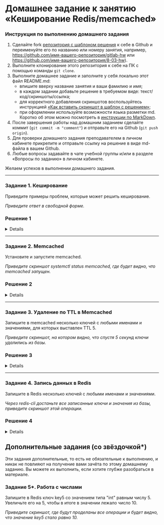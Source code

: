 # Домашнее задание к занятию «Кеширование Redis/memcached»

### Инструкция по выполнению домашнего задания

1. Сделайте fork [репозитория c шаблоном решения](https://github.com/netology-code/sys-pattern-homework) к себе в Github и переименуйте его по названию или номеру занятия, например, https://github.com/имя-вашего-репозитория/gitlab-hw или https://github.com/имя-вашего-репозитория/8-03-hw).
2. Выполните клонирование этого репозитория к себе на ПК с помощью команды `git clone`.
3. Выполните домашнее задание и заполните у себя локально этот файл README.md:
   - впишите вверху название занятия и ваши фамилию и имя;
   - в каждом задании добавьте решение в требуемом виде: текст/код/скриншоты/ссылка;
   - для корректного добавления скриншотов воспользуйтесь инструкцией [«Как вставить скриншот в шаблон с решением»](https://github.com/netology-code/sys-pattern-homework/blob/main/screen-instruction.md);
   - при оформлении используйте возможности языка разметки md. Коротко об этом можно посмотреть в [инструкции по MarkDown](https://github.com/netology-code/sys-pattern-homework/blob/main/md-instruction.md).
4. После завершения работы над домашним заданием сделайте коммит (`git commit -m "comment"`) и отправьте его на Github (`git push origin`).
5. Для проверки домашнего задания преподавателем в личном кабинете прикрепите и отправьте ссылку на решение в виде md-файла в вашем Github.
6. Любые вопросы задавайте в чате учебной группы и/или в разделе «Вопросы по заданию» в личном кабинете.

Желаем успехов в выполнении домашнего задания.

---

### Задание 1. Кеширование 

Приведите примеры проблем, которые может решить кеширование. 

*Приведите ответ в свободной форме.*

### Решение 1

<details>

Кеширование играет важную роль в оптимизации производительности и улучшении отклика системы:

- Кширование позволяет сохранить результаты повторяющихся запросов в памяти. Повторные запросы могут быть удовлетворены из кеша, ускоряя отклик системы.
- Операции вычислений, которые требуют значительных вычислительных ресурсов, либо часто повторяются возможно добавить в кеш. Повторные запросы будут выполнены намного быстрее.
- Наиболее часто повторяющиеся дорогостоящие операции ввода-вывода возможно закешировать, что уменьшит время ожидания и улучшит производительность.
- Улучшение отзывчивости интерфейса пользователя за счёт кеширования клиентских данных и запросов к серверу позволяет уменьшить задержки при загрузке данных.
- Оптимизация работы сетевых запросов: При работе с внешними API или удаленными серверами, кеширование ответов от этих серверов может существенно снизить задержки и улучшить отклик системы.
- Уменьшение нагрузки на веб-серверы: Кеширование статических ресурсов, таких как CSS, JavaScript и изображения, позволяет уменьшить количество запросов к веб-серверу, снижая тем самым его нагрузку и улучшая быстродействие веб-приложений.

</details>

---

### Задание 2. Memcached

Установите и запустите memcached.

*Приведите скриншот systemctl status memcached, где будет видно, что memcached запущен.*

### Решение 2

<details>

![2-1](https://github.com/RaffaelX/sys-gitlab-hw/blob/main/Redis_memcached%20caching/img/2-1.PNG)

</details>

---

### Задание 3. Удаление по TTL в Memcached

Запишите в memcached несколько ключей с любыми именами и значениями, для которых выставлен TTL 5. 

*Приведите скриншот, на котором видно, что спустя 5 секунд ключи удалились из базы.*

### Решение 3

<details>

![3-1](https://github.com/RaffaelX/sys-gitlab-hw/blob/main/Redis_memcached%20caching/img/3-1.PNG)

</details>

---

### Задание 4. Запись данных в Redis

Запишите в Redis несколько ключей с любыми именами и значениями. 

*Через redis-cli достаньте все записанные ключи и значения из базы, приведите скриншот этой операции.*

### Решение 4

<details>

![4-1](https://github.com/RaffaelX/sys-gitlab-hw/blob/main/Redis_memcached%20caching/img/4-1.PNG)

</details>

## Дополнительные задания (со звёздочкой*)
Эти задания дополнительные, то есть не обязательные к выполнению, и никак не повлияют на получение вами зачёта по этому домашнему заданию. Вы можете их выполнить, если хотите глубже разобраться в материале.

### Задание 5*. Работа с числами 

Запишите в Redis ключ key5 со значением типа "int" равным числу 5. Увеличьте его на 5, чтобы в итоге в значении лежало число 10.  

*Приведите скриншот, где будут проделаны все операции и будет видно, что значение key5 стало равно 10.*
